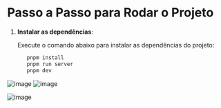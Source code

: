 # Passo a Passo para Rodar o Projeto

1. **Instalar as dependências**:

   Execute o comando abaixo para instalar as dependências do projeto:

   ```bash
      pnpm install
      pnpm run server
      pnpm dev
   

![image](https://github.com/user-attachments/assets/906aeb8b-c7c1-4341-a562-dcea9b691a83)
![image](https://github.com/user-attachments/assets/9377ed14-e617-402d-9b67-4b12578a4597)

![image](https://github.com/user-attachments/assets/5750fdd8-a170-4f20-9e11-c049321e6ffb)
